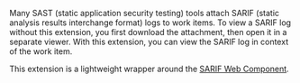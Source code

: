 Many SAST (static application security testing) tools attach SARIF (static analysis results interchange format) logs to work items.
To view a SARIF log without this extension, you first download the attachment, then open it in a separate viewer.
With this extension, you can view the SARIF log in context of the work item.

This extension is a lightweight wrapper around the [SARIF Web Component](https://github.com/microsoft/sarif-web-component).